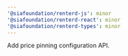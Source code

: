 ```yaml
---
'@siafoundation/renterd-js': minor
'@siafoundation/renterd-react': minor
'@siafoundation/renterd-types': minor
---
```


Add price pinning configuration API.
